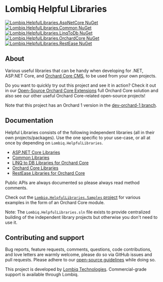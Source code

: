 # Lombiq Helpful Libraries



[![Lombiq.HelpfulLibraries.AspNetCore NuGet](https://img.shields.io/nuget/v/Lombiq.HelpfulLibraries.AspNetCore?label=Lombiq.HelpfulLibraries.AspNetCore)](https://www.nuget.org/packages/Lombiq.HelpfulLibraries.AspNetCore/)
[![Lombiq.HelpfulLibraries.Common NuGet](https://img.shields.io/nuget/v/Lombiq.HelpfulLibraries.Common?label=Lombiq.HelpfulLibraries.Common)](https://www.nuget.org/packages/Lombiq.HelpfulLibraries.Common/)
[![Lombiq.HelpfulLibraries.LinqToDb NuGet](https://img.shields.io/nuget/v/Lombiq.HelpfulLibraries.LinqToDb?label=Lombiq.HelpfulLibraries.LinqToDb)](https://www.nuget.org/packages/Lombiq.HelpfulLibraries.LinqToDb/)
[![Lombiq.HelpfulLibraries.OrchardCore NuGet](https://img.shields.io/nuget/v/Lombiq.HelpfulLibraries.OrchardCore?label=Lombiq.HelpfulLibraries.OrchardCore)](https://www.nuget.org/packages/Lombiq.HelpfulLibraries.OrchardCore/)
[![Lombiq.HelpfulLibraries.RestEase NuGet](https://img.shields.io/nuget/v/Lombiq.HelpfulLibraries.RestEase?label=Lombiq.HelpfulLibraries.RestEase)](https://www.nuget.org/packages/Lombiq.HelpfulLibraries.RestEase/)


## About

Various useful libraries that can be handy when developing for .NET, ASP.NET Core, and [Orchard Core CMS](https://orchardcore.net/), to be used from your own projects.

Do you want to quickly try out this project and see it in action? Check it out in our [Open-Source Orchard Core Extensions](https://github.com/Lombiq/Open-Source-Orchard-Core-Extensions) full Orchard Core solution and also see our other useful Orchard Core-related open-source projects!

Note that this project has an Orchard 1 version in the [dev-orchard-1 branch](https://github.com/Lombiq/Helpful-Libraries/tree/dev-orchard-1).


## Documentation

Helpful Libraries consists of the following independent libraries (all in their own projects/packages). Use the one specific to your use-case, or all at once by depending on `Lombiq.HelpfulLibraries`.

- [ASP.NET Core Libraries](Lombiq.HelpfulLibraries.AspNetCore/Readme.md)
- [Common Libraries](Lombiq.HelpfulLibraries.Common/Readme.md)
- [LINQ to DB Libraries for Orchard Core](Lombiq.HelpfulLibraries.LinqToDb/Readme.md)
- [Orchard Core Libraries](Lombiq.HelpfulLibraries.OrchardCore/Readme.md)
- [RestEase Libraries for Orchard Core](Lombiq.HelpfulLibraries.RestEase/Readme.md)

Public APIs are always documented so please always read method comments.

Check out the [`Lombiq.HelpfulLibraries.Samples` project](Lombiq.HelpfulLibraries.Samples) for various examples in the form of an Orchard Core module.

Note: The `Lombiq.HelpfulLibraries.sln` file exists to provide centralized building of the independent library projects but otherwise you don't need to use it.

## Contributing and support

Bug reports, feature requests, comments, questions, code contributions, and love letters are warmly welcome, please do so via GitHub issues and pull requests. Please adhere to our [open-source guidelines](https://lombiq.com/open-source-guidelines) while doing so.

This project is developed by [Lombiq Technologies](https://lombiq.com/). Commercial-grade support is available through Lombiq.

